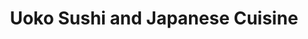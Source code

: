 ---
layout: place
title: "Uoko Sushi and Japanese Cuisine"
permalink: /california/lake-forest/uoko-sushi-and-japanese-cuisine.html
stateAbbr: CA
stateName: California
cityName: Lake Forest
place_id: ChIJ9dpTZGbo3IAR8zOL50H7_X0
photos:
  - name: >-
      places/ChIJ9dpTZGbo3IAR8zOL50H7_X0/photos/AeeoHcKZw5f7klX6vb3EU6DgjDki_RgdY3DnsDxU7LuPCG66yd1cx8ZOX8ZNSiUC7-rEIwtCAYYnkUKpXww50wgHuJGTEaAe43jP4T9NVEDBoUUthHcooLaCBNGWFhr5GozudubDtRmQ99v0f0chEcdeSUcYaA-Gb-VACl5CtIjMWw-jVLkhqP6Fcs_c0S_GCoB4tM0_Hs3PKiINYW5x83tDn-NVI5sjSBlnuMzHt8BaXOd9o-FGI6E4z-wc8w97qV_8KnmKzTh38uQd0Nte_47mCn0sjfjCRjexA04Pa37-D7c7Sw
    widthPx: 3024
    heightPx: 4032
    authorAttributions:
      - displayName: Uoko Japanese Cuisine
        uri: https://maps.google.com/maps/contrib/103118902061307729736
        photoUri: >-
          https://lh3.googleusercontent.com/a/ACg8ocIPB6z0FFEBZwQWmbRJDXwfPByMoiF4wK7b7lYYALX4m8lGEA=s100-p-k-no-mo
    flagContentUri: >-
      https://www.google.com/local/imagery/report/?cb_client=maps_api_places.places_api&image_key=!1e10!2sAF1QipNxcLCiJ0ILYmwcfH_CuYAvjbVFdavhfsSASyqM&hl=en-US
    googleMapsUri: >-
      https://www.google.com/maps/place//data=!3m4!1e2!3m2!1sAF1QipNxcLCiJ0ILYmwcfH_CuYAvjbVFdavhfsSASyqM!2e10!4m2!3m1!1s0x80dce8666453daf5:0x7dfdfb41e78b33f3
  - name: >-
      places/ChIJ9dpTZGbo3IAR8zOL50H7_X0/photos/AeeoHcL9QwA0_kdEntc36w_Hv5ZSwy1P1Fvrko_kdGlw6-oORfV4dgMClPS0E6Sc_1Qzhjp8SIU-26isjDBuSxDGCXx6KsHx6ofv5f8FGUnafoAzhYX4WmFv0jqhQJlcgexdBwztso6JgHTS-ioP0CKk8KfnWNHW_owV4U__MKt7q_x_zMEHcLxa8_4dtDA69EPGSQtWo2X8ZoDx0qv5y-rqAWh9lcpM8vyCohJi90rL0DA625_rEIeWBzQC9imViCBf3zDtGz00_eo-jqhY32PKkP6FvPOpy7peUG_f1Sfd8DzuU9S486o2dyRdWuT52X8RxYmSfzb_yYGoMRobuY1BawCaU5h0mhsvHgQl_zmHzT4pvIf6p9rwOt4007OpvokzPrg3ImABFoysKsQ2xL1dgYiXEYLDoLlqlNYCEQvLuKj5Qw
    widthPx: 4656
    heightPx: 2620
    authorAttributions:
      - displayName: Prizilla Catino
        uri: https://maps.google.com/maps/contrib/106764319562592696259
        photoUri: >-
          https://lh3.googleusercontent.com/a-/ALV-UjWUFWwqjXQ9AdUYnrceQTXYWO32CIqHGfxdnc8zuXBqQsxHIcY7ow=s100-p-k-no-mo
    flagContentUri: >-
      https://www.google.com/local/imagery/report/?cb_client=maps_api_places.places_api&image_key=!1e10!2sCIHM0ogKEICAgICEhcyfQw&hl=en-US
    googleMapsUri: >-
      https://www.google.com/maps/place//data=!3m4!1e2!3m2!1sCIHM0ogKEICAgICEhcyfQw!2e10!4m2!3m1!1s0x80dce8666453daf5:0x7dfdfb41e78b33f3
  - name: >-
      places/ChIJ9dpTZGbo3IAR8zOL50H7_X0/photos/AeeoHcIVOixIqtWRXE9Nm9eEvhoNL4MLsX5M2WNzCts3gkXGN-S_W_gT59gejdy86kL5IGWq1D6RNxy4sXHdRyQRHGhyEaJ9soAe3qwFmb-59MWlHgqVeb7UWFHjIMqBVdaXNCwpG1NV7ROBSimtEBIkiIkEDA99H3d_qN4Wa-bPs4MKAm7NONNTVEs8_cGwZuaGkpFFWt7v_APR8pKEt9La3baApleg1V6bNouWSzORXMDI5nQ9WxMqSBhWIoRvEeJ94J9gjeEuqpHOJVPRxvYWbkGbJHVRN2XmJrcaMnHMUxl0WkPpAfoVOnp9dhdRHi9twwOCe85HftNfXvVvzZ9vFN_ko93d9fwXDPDJpXQKDTzu6PfLBaM105lFliTf8oVL9Zm2keecouaIcXLg_QJ3B8IWYbLkoKwjr4GSZuTir_A
    widthPx: 2992
    heightPx: 2992
    authorAttributions:
      - displayName: Kimberly Ward
        uri: https://maps.google.com/maps/contrib/107643896923608154186
        photoUri: >-
          https://lh3.googleusercontent.com/a-/ALV-UjV5CNFtxHi_Jfe-y2XN0GYUbuufPo5XKhU4N2toBeNCzPBph-UF=s100-p-k-no-mo
    flagContentUri: >-
      https://www.google.com/local/imagery/report/?cb_client=maps_api_places.places_api&image_key=!1e10!2sCIHM0ogKEICAgMDw5_nORw&hl=en-US
    googleMapsUri: >-
      https://www.google.com/maps/place//data=!3m4!1e2!3m2!1sCIHM0ogKEICAgMDw5_nORw!2e10!4m2!3m1!1s0x80dce8666453daf5:0x7dfdfb41e78b33f3
  - name: >-
      places/ChIJ9dpTZGbo3IAR8zOL50H7_X0/photos/AeeoHcKSss1F74y71nPaNsoLu3r8IBczEUqqpQrUJNlrcZksHrT5El6o1NLxbKIv20CWjdWyblu_w6CfwB7focIk8RzrBlqX7Aky29Uo54-5cYq8xz8l1ABQZSrDM1pAbAm5TfQERDw-l12xSFLmjVWWxxp9l4-4RTiyODY3uspTien-iTRBkpmumeT6YyiWxF9A8MkIIKGJga07pWDeMBaWe8Bd8CLFs7Iy_mvTBrn48lc8oYVPDrUIIc2_q9u1Av9LRJZp5ADTGNxP0kP8nZ6vrZAVbLjkfG21BAob34269bvcyClr68shecn_pQp33Dh6lZ3CG81wIw4ErqMUF3iJXsK__kov9XS5FV4IkCvy4iDbjG3iSDI7ZcRQJ8X00tb2gFyrlP4V5T4V9ACOHC_VoahKYCxnpvLP2wJrmqjg_6tIaw
    widthPx: 4032
    heightPx: 3024
    authorAttributions:
      - displayName: Gene from OC
        uri: https://maps.google.com/maps/contrib/109662898827730771655
        photoUri: >-
          https://lh3.googleusercontent.com/a-/ALV-UjVf8deQ8gyw65Rt8AljPBDjATEMZ8k1Y28V2O1_kJckoYK1mIFU=s100-p-k-no-mo
    flagContentUri: >-
      https://www.google.com/local/imagery/report/?cb_client=maps_api_places.places_api&image_key=!1e10!2sCIHM0ogKEICAgID-lvPCWg&hl=en-US
    googleMapsUri: >-
      https://www.google.com/maps/place//data=!3m4!1e2!3m2!1sCIHM0ogKEICAgID-lvPCWg!2e10!4m2!3m1!1s0x80dce8666453daf5:0x7dfdfb41e78b33f3
  - name: >-
      places/ChIJ9dpTZGbo3IAR8zOL50H7_X0/photos/AeeoHcJBx5u16oOhZT5QWb8nAUkeN3OuUkJDh-dfvmWDyCEs2nuc2ukr_nt6jOszfZ2w_s-gOMPYr21Q2jXHvZ53Xq3vf2jVs-No04Tr3Cec1zcbAZEmXhkqHnGh7R3AdkHQIUm6AZFbwMpGRqwO60ZXrUHYXsYnyOAdfLPsHUpJSKiLMktn0_YbO_DPGKWJokWoJgJomzYu-o3NRMJqA0Uqvvgo_VEJDc8ykhNhUoZQo6Y8k5H8aWA9XRr-zUb3hRNaEYzs9-KvFfSSld28Us0uKqB9PDWxpNw4R_5c-SDA7q9F7EGBs9EVnGYmtEWMq9bjB2YD9VRaqbR_oJO52Uh-levThGb_Tbcm4_bpBqXCswsnTxtvOJslia48GGfgcZxQXfnux-85q34noWT5hP_FxgDyz5iFDUlpJ2KcDhxZ0qyp1GfdfIlEyt-XgjXqow
    widthPx: 3000
    heightPx: 4000
    authorAttributions:
      - displayName: Jason Ray Pascua
        uri: https://maps.google.com/maps/contrib/116668385057420850356
        photoUri: >-
          https://lh3.googleusercontent.com/a-/ALV-UjVvJT68iikQOhgdPGJqbT1W48EVyAdi8hwWtwZt1wK0mib4S-0=s100-p-k-no-mo
    flagContentUri: >-
      https://www.google.com/local/imagery/report/?cb_client=maps_api_places.places_api&image_key=!1e10!2sCIABIhADyc5UcAUH7mfJe0IAC5iJ&hl=en-US
    googleMapsUri: >-
      https://www.google.com/maps/place//data=!3m4!1e2!3m2!1sCIABIhADyc5UcAUH7mfJe0IAC5iJ!2e10!4m2!3m1!1s0x80dce8666453daf5:0x7dfdfb41e78b33f3
  - name: >-
      places/ChIJ9dpTZGbo3IAR8zOL50H7_X0/photos/AeeoHcKfwL40sbGA-x46uNra4gwrEIZwmAkJCHGOwIF2XpXjXeqbPSsjfYfGDhx7KgMqdz3xsRiV60-kvtA3aiKizaSS2GteVfBHfP6rWPuNDIOIQvVZH1vugKanVTd5jiTgTvRFzwLYBfu17SE94SsDk2v3F-YBGL8Zbeh8bfvpgIEpsmq0rzbSmEbSOIcCvKvMc37k2a7XCy8ncF6nYBiYMjRiBPy4GCbtxQiJexaIlMmlClPMyVfUvXENRTvunlsdHlW_26N1lycnOlYrCTsiyBUvnsrR2Y9ZX-EJG_Og_XP64M9Ml2lI9Y2fGT6gio0bIo2e5ut4F9wHWvDZ4gJMp08lgDj7mO0L47d8xZYXOekv4CIT-obVzpR7JSjT-BJyCLG7Jj96Xuz4v6cuWOp0ejRxxce3sWpvKVwkwe43LvuArAYs
    widthPx: 4032
    heightPx: 3024
    authorAttributions:
      - displayName: 。 dama
        uri: https://maps.google.com/maps/contrib/102455815361576498187
        photoUri: >-
          https://lh3.googleusercontent.com/a-/ALV-UjXDX91Rm-9qGkWxEKKTiyOifSZJTeGFaBpVULoYNPAeEPLU4hy5=s100-p-k-no-mo
    flagContentUri: >-
      https://www.google.com/local/imagery/report/?cb_client=maps_api_places.places_api&image_key=!1e10!2sCIHM0ogKEICAgICb2MupuAE&hl=en-US
    googleMapsUri: >-
      https://www.google.com/maps/place//data=!3m4!1e2!3m2!1sCIHM0ogKEICAgICb2MupuAE!2e10!4m2!3m1!1s0x80dce8666453daf5:0x7dfdfb41e78b33f3
  - name: >-
      places/ChIJ9dpTZGbo3IAR8zOL50H7_X0/photos/AeeoHcKO65t7TAiB1ypgCnGOzrK7htBBKzHCWb1GPLOq00Wf4DoM3HPXorXQoJDWQd-f7UZcfsviO4rL36qRjROggUonpnJvSAgqNrUsdnJLToTKh_9_FaZxlUpVC8F-mZsu9EuBEktqRGFegGA3Okz_BNWDc9r4y4GhquxGzut9RrwvisfzI5GPvp3STNzBT7r2AxuXq3XxShA6dfzs0Vs6atsr937f9AGMaDMeyE37iOX_P_daxdWbzNw0qikugTvqugQmm4e10GZWUwAw4VCaGG_BIl-TOTNCYAMA7jnchWhIadVHqdwLVvlaHWksZBtpbN5Uwxe-Z1CrtpElMi1YNKlrB2keOsjrUhLbtdBAgbLI5Wm5QLHEsvRJATZcNctYRd3QjaZjPi1Q34hfJcFTT2iwKJvGKuFrxHDbzxwU-_gryjM
    widthPx: 3024
    heightPx: 4032
    authorAttributions:
      - displayName: James Stannard
        uri: https://maps.google.com/maps/contrib/117056629715852710093
        photoUri: >-
          https://lh3.googleusercontent.com/a/ACg8ocI-ZXk2TBmcabVbOCUHWJ5SytlsLw_Omxp2sb8T_ZQEd41-rw=s100-p-k-no-mo
    flagContentUri: >-
      https://www.google.com/local/imagery/report/?cb_client=maps_api_places.places_api&image_key=!1e10!2sCIHM0ogKEICAgICjsJfc7AE&hl=en-US
    googleMapsUri: >-
      https://www.google.com/maps/place//data=!3m4!1e2!3m2!1sCIHM0ogKEICAgICjsJfc7AE!2e10!4m2!3m1!1s0x80dce8666453daf5:0x7dfdfb41e78b33f3
  - name: >-
      places/ChIJ9dpTZGbo3IAR8zOL50H7_X0/photos/AeeoHcKc9Jf3uJcVYuxkE3-WlYbYHO-lerJjUYlU2R2aU-4wIbI3HStWikLdweSjFBb3ljq3RoBtKWJwpK4xHClw1EChw2D5StoumlS_nnHIOtSISNftwZC5N8dPMbK-_KeeuH0A9S7_sBm0dND7-iyVNp9JW14EMXfcIMAf9oqIudGmcbix8ossC9WGYmx79b7QY1zDxaFiZN1qcW57F4azMRQIAIifKFhTtt5RaXoXrcKn7on_eUwk9ehzDolv9GuV2zKAfmo07aTojn6_8hSK7keOxnFyUksUNJdUk3TPMOhTlDs8O5b_ae4p6HOJ0axePlIazoQ77tJq_ohvfgwf2YDbx4c1_N2kfJmhu5o3A5OaZab858BmIst0rCm605hoovx_WjkID3jx_9El0p35Big0vOZqXALT0EVwenNwtJc
    widthPx: 4032
    heightPx: 3024
    authorAttributions:
      - displayName: Daniel R
        uri: https://maps.google.com/maps/contrib/114757268864410590329
        photoUri: >-
          https://lh3.googleusercontent.com/a-/ALV-UjW3Ym1dFaNITBlkHiPtfgUeJjXAUpHH6RPumqLajomQcqJTVShhBw=s100-p-k-no-mo
    flagContentUri: >-
      https://www.google.com/local/imagery/report/?cb_client=maps_api_places.places_api&image_key=!1e10!2sCIHM0ogKEICAgIDGo83IMA&hl=en-US
    googleMapsUri: >-
      https://www.google.com/maps/place//data=!3m4!1e2!3m2!1sCIHM0ogKEICAgIDGo83IMA!2e10!4m2!3m1!1s0x80dce8666453daf5:0x7dfdfb41e78b33f3
  - name: >-
      places/ChIJ9dpTZGbo3IAR8zOL50H7_X0/photos/AeeoHcL-GgU9bD85D1K4F4lqznOspp1Qla53tgdyFR2OCHU79NSAkft5QnsuuQ8UYmwAiNUEyFCkBQWo3SCcPoejNUSX50RMeHOm3cQvYOyPuT0SEg-POBbHrrhGQtXBlzsuNTlLU57MMOY51ZRkuSDrVcNJm5o58TbjJzBlD_BkjTQ3ZHhfylmki7c6pQn7R9PaeYk2oAWJK7PVvzm79hO2gRc9q3QqlENL1KFnEz2Epe_5FB6nwIBlFRqvoz2gXEUIqqEpnGY1SOwAK0FwO2lp3YEnLCP7pdmBcKh93mj_sqQH3CU87jvmtErrPln-yVQZX3wU5vlgxYVJuSZxemTbHS0_xgYMJkngmiT6FvQgmywG10eidjNeSvlA4A6MMA5kX5wtJz15DOPk7v_xC-AMWwPsa7B_2X7ER-g9nnOIYi9lt3Kf
    widthPx: 4032
    heightPx: 1908
    authorAttributions:
      - displayName: Maria Ebilane
        uri: https://maps.google.com/maps/contrib/115942688358267929823
        photoUri: >-
          https://lh3.googleusercontent.com/a-/ALV-UjVDVAiIjZQNE0KC00V8_BVJWoOLLtE0u_TpwbpzIusUGPbN1je07g=s100-p-k-no-mo
    flagContentUri: >-
      https://www.google.com/local/imagery/report/?cb_client=maps_api_places.places_api&image_key=!1e10!2sCIHM0ogKEICAgIDCi_SkgAE&hl=en-US
    googleMapsUri: >-
      https://www.google.com/maps/place//data=!3m4!1e2!3m2!1sCIHM0ogKEICAgIDCi_SkgAE!2e10!4m2!3m1!1s0x80dce8666453daf5:0x7dfdfb41e78b33f3
  - name: >-
      places/ChIJ9dpTZGbo3IAR8zOL50H7_X0/photos/AeeoHcJ4GgdBSGyYFRmPAlDmOTxO2_2XUwFsLHQbjemMHQ1Jj_dC0kjWyf0AklUxaaInnbDP4-zcQHjnN-G745scHPaIIM9Jp9feN8kV4BLZy6Kls8O0_tXJKnPc97UwoUad_UFKfw8rjvK2cG8mUKIN6NuEypteUpnHwygQk22ZhuswDiPYqurbxENuBHcyjCWlxbmvdh-tPrhyS7XH4f3SOP5fNzY3wIoVBRv-4YcYWzi5P44F7ZF_Dvxj_2lDQcC0r59yr9zFZzDJaJ8pgcq8ggG6a2P1pzuaQe89EghPloxN1Gy_2pJszTZphunSeRozrxrJMU-U92EIIYAvaYTZXv-otM4aH21z0Mf_rA0Y9W4NGxm0or3SvnBftMzWBKdeAc6xBiZi_katzcRt3ROxABcl_LNnZjFkLB4sjJdJ1K8ZTgQh
    widthPx: 4000
    heightPx: 3000
    authorAttributions:
      - displayName: Quang Dang
        uri: https://maps.google.com/maps/contrib/117516030572761806659
        photoUri: >-
          https://lh3.googleusercontent.com/a-/ALV-UjUoWXyvSdTDcth4pVNBJ4IaeJJGsr7tamLGlLo9ZA6PTjRqtSha=s100-p-k-no-mo
    flagContentUri: >-
      https://www.google.com/local/imagery/report/?cb_client=maps_api_places.places_api&image_key=!1e10!2sCIHM0ogKEICAgIC5vq6Z4AE&hl=en-US
    googleMapsUri: >-
      https://www.google.com/maps/place//data=!3m4!1e2!3m2!1sCIHM0ogKEICAgIC5vq6Z4AE!2e10!4m2!3m1!1s0x80dce8666453daf5:0x7dfdfb41e78b33f3
address: '23600 Rockfield Blvd # 2I, Lake Forest, CA 92630, USA'
street: '23600 Rockfield Blvd # 2I'
city: Lake Forest
state: CA
zip: '92630'
country: USA
neighborhood: null
latitude: '33.629738'
longitude: '-117.719102'
accessibility_options:
  wheelchairAccessibleParking: true
  wheelchairAccessibleEntrance: true
  wheelchairAccessibleRestroom: true
  wheelchairAccessibleSeating: true
business_status: OPERATIONAL
name: Uoko Sushi and Japanese Cuisine
google_maps_links:
  directionsUri: >-
    https://www.google.com/maps/dir//''/data=!4m7!4m6!1m1!4e2!1m2!1m1!1s0x80dce8666453daf5:0x7dfdfb41e78b33f3!3e0
  placeUri: https://maps.google.com/?cid=9078688684324893683
  writeAReviewUri: >-
    https://www.google.com/maps/place//data=!4m3!3m2!1s0x80dce8666453daf5:0x7dfdfb41e78b33f3!12e1
  reviewsUri: >-
    https://www.google.com/maps/place//data=!4m4!3m3!1s0x80dce8666453daf5:0x7dfdfb41e78b33f3!9m1!1b1
  photosUri: >-
    https://www.google.com/maps/place//data=!4m3!3m2!1s0x80dce8666453daf5:0x7dfdfb41e78b33f3!10e5
primary_type: Japanese Restaurant
opening_hours:
  regular: null
  current: null
secondary_opening_hours:
  regular:
    weekdayDescriptions: null
    type: null
  current:
    weekdayDescriptions: null
    type: null
phone: (949) 837-7231
price_level: PRICE_LEVEL_MODERATE
price_range: null
rating: '4.4'
rating_count: 330
website: http://uokolakeforest.com/
description: null
reviews: null
parking_options: null
payment_options: null
allow_dogs: null
curbside_pickup: null
delivery: null
dine_in: null
good_for_children: null
good_for_groups: null
good_for_sports: null
live_music: null
menu_for_children: null
outdoor_seating: null
reservable: null
restroom: null
serves_beer: null
serves_breakfast: null
serves_brunch: null
serves_cocktails: null
serves_coffee: null
serves_dinner: null
serves_dessert: null
serves_lunch: null
serves_vegetarian_food: null
serves_wine: null
takeout: null

---